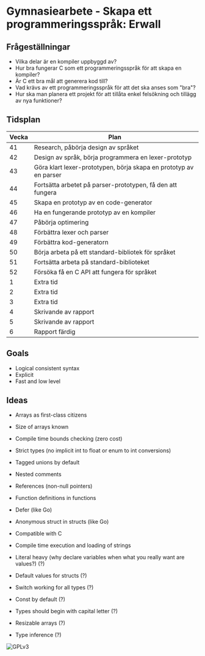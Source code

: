 # Gymnasiearbete - Skapa ett programmeringsspråk: Erwall

## Frågeställningar

* Vilka delar är en kompiler uppbyggd av?
* Hur bra fungerar C som ett programmeringsspråk för att skapa en kompiler?
* Är C ett bra mål att generera kod till?
* Vad krävs av ett programmeringsspråk för att det ska anses som "bra"?
* Hur ska man planera ett projekt för att tillåta enkel felsökning och tillägg \
  av nya funktioner?

## Tidsplan

| Vecka	| Plan																|
|-------|-------------------------------------------------------------------|
| 41	| Research, påbörja design av språket								|
| 42	| Design av språk, börja programmera en lexer-prototyp				| 
| 43	| Göra klart lexer-prototypen, börja skapa en prototyp av en parser	|
| 44	| Fortsätta arbetet på parser-prototypen, få den att fungera		|	
| 45	| Skapa en prototyp av en code-generator							|
| 46	| Ha en fungerande prototyp av en kompiler							|
| 47	| Påbörja optimering												|
| 48	| Förbättra lexer och parser										|
| 49	| Förbättra kod-generatorn											|
| 50	| Börja arbeta på ett standard-bibliotek för språket				|
| 51	| Fortsätta arbeta på standard-biblioteket							|
| 52	| Försöka få en C API att fungera för språket						|
| 1		| Extra tid															|
| 2     | Extra tid															|
| 3		| Extra tid															|
| 4		| Skrivande av rapport												|
| 5		| Skrivande av rapport												|
| 6		| Rapport färdig													|

## Goals

* Logical consistent syntax
* Explicit
* Fast and low level

## Ideas

* Arrays as first-class citizens
* Size of arrays known
* Compile time bounds checking (zero cost)
* Strict types (no implicit int to float or enum to int conversions)
* Tagged unions by default
* Nested comments
* References (non-null pointers)
* Function definitions in functions
* Defer (like Go)
* Anonymous struct in structs (like Go)
* Compatible with C
* Compile time execution and loading of strings

* Literal heavy (why declare variables when what you really want are values?) (?)
* Default values for structs (?)
* Switch working for all types (?)
* Const by default (?)
* Types should begin with capital letter (?)
* Resizable arrays (?)
* Type inference (?)

![](http://www.gnu.org/graphics/gplv3-127x51.png "GPLv3")
